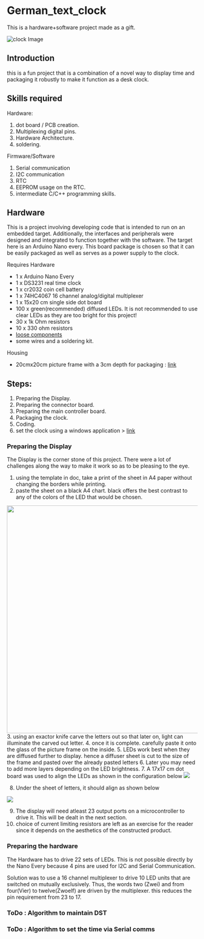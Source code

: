 # German_text_clock
This is a hardware+software project made as a gift. 

![clock Image](doc/finished_clock.jpg)

## Introduction
this is a fun project that is a combination of a novel way to display time and packaging it robustly to make it function as a desk clock.

## Skills required  
Hardware: 
1. dot board / PCB creation.  
2. Multiplexing digital pins.  
3. Hardware Architecture.  
4. soldering.  

Firmware/Software
1. Serial communication  
2. I2C communication  
3. RTC  
4. EEPROM usage on the RTC.  
5. intermediate C/C++ programming skills.
 
## Hardware
This is a project involving developing code that is intended to run on an embedded target. 
Additionally, the interfaces and peripherals were designed and integrated to function together with the software. 
The target here is an Arduino Nano every. 
This board package is chosen so that it can be easily packaged as well as serves as a power supply to the clock.

Requires 
Hardware
- 1 x Arduino Nano Every
- 1 x DS3231 real time clock
- 1 x cr2032 coin cell battery
- 1 x 74HC4067 16 channel analog/digital multiplexer
- 1 x 15x20 cm single side dot board 
- 100 x green(recommended) diffused LEDs. It is not recommended to use clear LEDs as they are too bright for this project!
- 30 x 1k Ohm resistors 
- 10 x 330 ohm resistors
- [loose components](https://amzn.eu/d/htS7Kq4)
- some wires and a soldering kit.

Housing
- 20cmx20cm picture frame with a 3cm depth for packaging : [link](https://amzn.eu/d/8aUODaw)

## Steps:
1. Preparing the Display.
2. Preparing the connector board.
3. Preparing the main controller board.
4. Packaging the clock.
5. Coding. 
5. set the clock using a windows application > [link](https://github.com/Aparajith-S/Clock-Configurator/releases)

### Preparing the Display
The Display is the corner stone of this project. 
There were a lot of challenges along the way to make it work so as to be pleasing to the eye.  

1. using the template in doc, take a print of the sheet in A4 paper without changing the borders while printing.   
2. paste the sheet on a black A4 chart. black offers the best contrast to any of the colors of the LED that would be chosen.  
<img src="doc\cut2.jpg" width="800" height="600">  
3. using an exactor knife carve the letters out so that later on, light can illuminate the carved out letter.  
4. once it is complete. carefully paste it onto the glass of the picture frame on the inside.  
5. LEDs work best when they are diffused further to display. hence a diffuser sheet is cut to the size of the frame and pasted over the 
   already pasted letters  
6. Later you may need to add more layers depending on the LED brightness.
7. A 17x17 cm dot board was used to align the LEDs as shown in the configuration below
<img src="doc\LED_pattern.jpg">  

8. Under the sheet of letters, it should align as shown below  
<img src="doc\LED_pattern_under.jpg">

9. The display will need atleast 23 output ports on a microcontroller to drive it. This will be dealt in the next section.
10. choice of current limiting resistors are left as an exercise for the reader since it depends on the aesthetics of the constructed product.  

### Preparing the hardware
The Hardware has to drive 22 sets of LEDs. This is not possible directly by the Nano Every 
because 4 pins are used for I2C and Serial Communication.

Solution was to use a 16 channel multiplexer to drive 10 LED units that are switched on mutually exclusively.
Thus, the words two (Zwei) and from four(Vier) to twelve(Zwoelf) are driven by the multiplexer.
this reduces the pin requirement from 23 to 17. 


### ToDo : Algorithm to maintain DST


### ToDo : Algorithm to set the time via Serial comms

